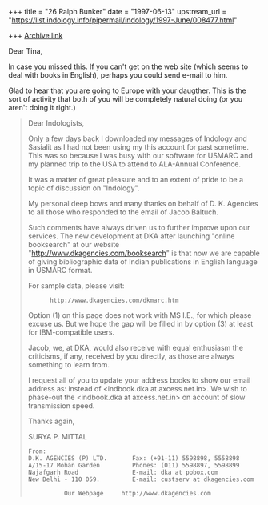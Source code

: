 +++
title = "26 Ralph Bunker"
date = "1997-06-13"
upstream_url = "https://list.indology.info/pipermail/indology/1997-June/008477.html"

+++
[Archive link](https://list.indology.info/pipermail/indology/1997-June/008477.html)

Dear Tina,

In case you missed this. If you can't get on the web site (which seems to
deal with books in English), perhaps you could send e-mail to him.

Glad to hear that you are going to Europe with your daugther. This is the
sort of activity that both of you will be completely natural doing (or you
aren't doing it right.)

>Dear Indologists,
>
>
>Only a few days back I downloaded my messages of Indology and 
>Sasialit as I had not been using my this account for past 
>sometime.  This was so because I was busy with our software for 
>USMARC and my planned trip to the USA to attend to ALA-Annual 
>Conference.
>
>It was a matter of great pleasure and to an extent of pride to be 
>a topic of discussion on "Indology".
>
>My personal deep bows and many thanks on behalf of D. K. Agencies 
>to all those who responded to the email of Jacob Baltuch.
>
>Such comments have always driven us to further improve upon our 
>services.  The new development at DKA after launching "online 
>booksearch" at our website "http://www.dkagencies.com/booksearch" 
>is that now we are capable of giving bibliographic data of Indian 
>publications in English language in USMARC format.
>
>For sample data, please visit:
>
>			http://www.dkagencies.com/dkmarc.htm
>
>Option (1) on this page does not work with MS I.E., for which 
>please excuse us.  But we hope the gap will be filled in by 
>option (3) at least for IBM-compatible users.
>
>Jacob, we, at DKA, would also receive with equal enthusiasm the 
>criticisms, if any, received by you directly, as those are always 
>something to learn from.
>
>I request all of you to update your address books to show our 
>email address as: <custserv at dkagencies.com> instead of 
><indbook.dka at axcess.net.in>.  We wish to phase-out the 
><indbook.dka at axcess.net.in> on account of slow transmission speed.
>
>Thanks again,
>
>
>SURYA P. MITTAL
>~~~~~~~~~~~~~~~~~~~~~~~~~~~~~~~~~~~~~~~~~~~~~~~~~~~~~~~~~~~~~~~~~
>From:
>D.K. AGENCIES (P) LTD.       Fax: (+91-11) 5598898, 5558898
>A/15-17 Mohan Garden         Phones: (011) 5598897, 5598899
>Najafgarh Road               E-mail: dka at pobox.com
>New Delhi - 110 059.         E-mail: custserv at dkagencies.com
>
>           Our Webpage     http://www.dkagencies.com
>
>~~~~~~~~~~~~~~~~~~~~~~~~~~~~~~~~~~~~~~~~~~~~~~~~~~~~~~~~~~~~~~~~~
>
>
>
>
>





